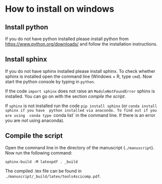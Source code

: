 # How to install on windows

## Install python

If you do not have python installed please install python 
from https://www.python.org/downloads/ and follow the 
installation instructions.

## Install sphinx

If you do not have sphinx installed please install sphinx.
To check whether sphinx is installed open the command line 
(Windows + R, type `cmd`). Now start the python console by 
typing in `python`.

If the code `import sphinx` does not raise an 
`ModuleNotFoundError` sphinx is installed. You can go on 
with the section *compile the script*.

If `sphinx` is not installed run the code 
`pip install sphinx` (or `conda install sphinx if you have 
python installed via anaconda. To find out if you are using 
conda type `conda list` in the command line. If there is an 
error you are *not* using anaconda).

## Compile the script

Open the command line in the directory of the manuscript 
(`./manuscript`). Now run the following command:

```sphinx-build -M latexpdf . _build```

The compiled .tex file can be found in 
`./manuscript/_build/latex/tools4scicomp.pdf`.
